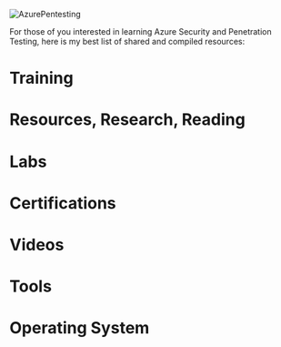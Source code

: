 ![AzurePentesting](https://github.com/redskycyber/Cloud-Security/assets/157662722/96bc3b91-bf74-4797-a277-7b035538d8e9)

For those of you interested in learning Azure Security and Penetration Testing, here is my best list of shared and compiled resources:

# Training 


# Resources, Research, Reading


# Labs

# Certifications 

# Videos

# Tools 

# Operating System

